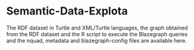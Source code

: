 # Semantic-Data-Explota
The RDF dataset in Turtle and XML/Turtle languages, the graph obtained from the RDF dataset and the R script to execute the Blazegraph queries and the nquad, metadata and blazegraph-config files are available here. 

